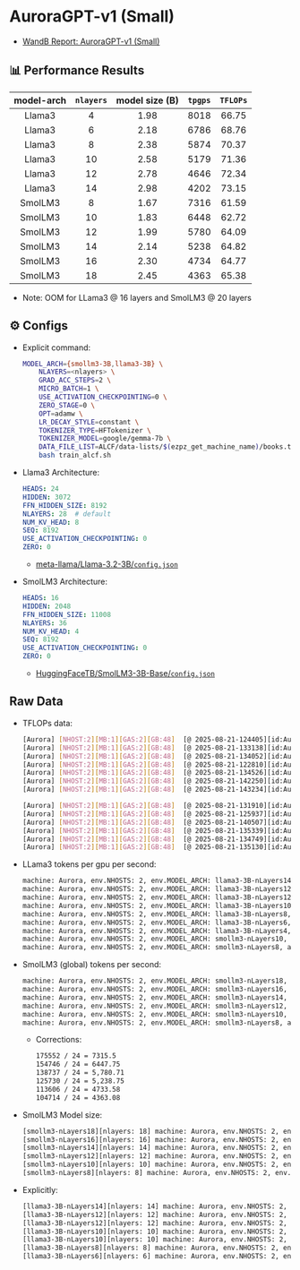 # AuroraGPT-v1 (Small)

- [WandB Report: AuroraGPT-v1 (Small)](https://api.wandb.ai/links/aurora_gpt/5qxfdak3)

## 📊 Performance Results

| model-arch | `nlayers` | model size (B) | `tpgps` | `TFLOPs` |
| :--------: | :-------: | :------------: | :-----: | :------: |
|   Llama3   |     4     |      1.98      |  8018   |  66.75   |
|   Llama3   |     6     |      2.18      |  6786   |  68.76   |
|   Llama3   |     8     |      2.38      |  5874   |  70.37   |
|   Llama3   |    10     |      2.58      |  5179   |  71.36   |
|   Llama3   |    12     |      2.78      |  4646   |  72.34   |
|   Llama3   |    14     |      2.98      |  4202   |  73.15   |
|  SmolLM3   |     8     |      1.67      |  7316   |  61.59   |
|  SmolLM3   |    10     |      1.83      |  6448   |  62.72   |
|  SmolLM3   |    12     |      1.99      |  5780   |  64.09   |
|  SmolLM3   |    14     |      2.14      |  5238   |  64.82   |
|  SmolLM3   |    16     |      2.30      |  4734   |  64.77   |
|  SmolLM3   |    18     |      2.45      |  4363   |  65.38   |

- Note: OOM for LLama3 @ 16 layers and SmolLM3 @ 20 layers

## ⚙️ Configs

- Explicit command:

    ```bash
    MODEL_ARCH={smollm3-3B,llama3-3B} \
        NLAYERS=<nlayers> \
        GRAD_ACC_STEPS=2 \
        MICRO_BATCH=1 \
        USE_ACTIVATION_CHECKPOINTING=0 \
        ZERO_STAGE=0 \
        OPT=adamw \
        LR_DECAY_STYLE=constant \
        TOKENIZER_TYPE=HFTokenizer \
        TOKENIZER_MODEL=google/gemma-7b \
        DATA_FILE_LIST=ALCF/data-lists/$(ezpz_get_machine_name)/books.txt \
        bash train_alcf.sh
    ```

- Llama3 Architecture:

    ```llama3-architecture.yaml
    HEADS: 24
    HIDDEN: 3072
    FFN_HIDDEN_SIZE: 8192
    NLAYERS: 28  # default
    NUM_KV_HEAD: 8
    SEQ: 8192
    USE_ACTIVATION_CHECKPOINTING: 0
    ZERO: 0
    ```

  - [meta-llama/Llama-3.2-3B/`config.json`](https://huggingface.co/meta-llama/Llama-3.2-3B/blob/main/config.json)

- SmolLM3 Architecture:

    ```smollm3-architecture.yaml
    HEADS: 16
    HIDDEN: 2048
    FFN_HIDDEN_SIZE: 11008
    NLAYERS: 36
    NUM_KV_HEAD: 4
    SEQ: 8192
    USE_ACTIVATION_CHECKPOINTING: 0
    ZERO: 0
    ```

  - [HuggingFaceTB/SmolLM3-3B-Base/`config.json`](https://huggingface.co/HuggingFaceTB/SmolLM3-3B-Base/blob/main/config.json)

## Raw Data

- TFLOPs data:

    ```bash
    [Aurora] [NHOST:2][MB:1][GAS:2][GB:48]  [@ 2025-08-21-124405][id:Aurora, 2, llama3-3B-nLayers14, 48, 2025-08-21-124405][TFLOPS-lm:73.04185]	73.15212991672594
    [Aurora] [NHOST:2][MB:1][GAS:2][GB:48]  [@ 2025-08-21-133138][id:Aurora, 2, llama3-3B-nLayers12, 48, 2025-08-21-133138][TFLOPS-lm:72.30713]	72.34283930368927
    [Aurora] [NHOST:2][MB:1][GAS:2][GB:48]  [@ 2025-08-21-134052][id:Aurora, 2, llama3-3B-nLayers10, 48, 2025-08-21-134052][TFLOPS-lm:71.56954]	71.56953772155975
    [Aurora] [NHOST:2][MB:1][GAS:2][GB:48]  [@ 2025-08-21-122810][id:Aurora, 2, llama3-3B-nLayers10, 48, 2025-08-21-122810][TFLOPS-lm:71.26275]	71.36638292006606
    [Aurora] [NHOST:2][MB:1][GAS:2][GB:48]  [@ 2025-08-21-134526][id:Aurora, 2, llama3-3B-nLayers8, 48, 2025-08-21-134526][TFLOPS-lm:70.29466]	70.37302585667582
    [Aurora] [NHOST:2][MB:1][GAS:2][GB:48]  [@ 2025-08-21-142250][id:Aurora, 2, llama3-3B-nLayers6, 48, 2025-08-21-142250][TFLOPS-lm:68.81743]	68.75536285086024
    [Aurora] [NHOST:2][MB:1][GAS:2][GB:48]  [@ 2025-08-21-143234][id:Aurora, 2, llama3-3B-nLayers4, 48, 2025-08-21-143234][TFLOPS-lm:66.88754]	66.7547450957777

    [Aurora] [NHOST:2][MB:1][GAS:2][GB:48]  [@ 2025-08-21-131910][id:Aurora, 2, smollm3-nLayers18, 48, 2025-08-21-131910][TFLOPS-lm:66.34897]	66.319195539024
    [Aurora] [NHOST:2][MB:1][GAS:2][GB:48]  [@ 2025-08-21-125937][id:Aurora, 2, smollm3-nLayers16, 48, 2025-08-21-125937][TFLOPS-lm:65.7598]	65.87611405627682
    [Aurora] [NHOST:2][MB:1][GAS:2][GB:48]  [@ 2025-08-21-140507][id:Aurora, 2, smollm3-nLayers14, 48, 2025-08-21-140507][TFLOPS-lm:12.39282]	65.57458612915367
    [Aurora] [NHOST:2][MB:1][GAS:2][GB:48]  [@ 2025-08-21-135339][id:Aurora, 2, smollm3-nLayers12, 48, 2025-08-21-135339][TFLOPS-lm:64.87912]	64.89387696083435
    [Aurora] [NHOST:2][MB:1][GAS:2][GB:48]  [@ 2025-08-21-134749][id:Aurora, 2, smollm3-nLayers10, 48, 2025-08-21-134749][TFLOPS-lm:63.40927]	63.266400862713915
    [Aurora] [NHOST:2][MB:1][GAS:2][GB:48]  [@ 2025-08-21-135130][id:Aurora, 2, smollm3-nLayers8, 48, 2025-08-21-135130][TFLOPS-lm:62.34549]	62.28304152993416
    ```

- LLama3 tokens per gpu per second:

    ```bash
    machine: Aurora, env.NHOSTS: 2, env.MODEL_ARCH: llama3-3B-nLayers14, args.global_batch_size: 48, created_at: 2025-08-21-124405	4202.008365924828
    machine: Aurora, env.NHOSTS: 2, env.MODEL_ARCH: llama3-3B-nLayers12, args.global_batch_size: 48, created_at: 2025-08-21-133138	4646.389722691857
    machine: Aurora, env.NHOSTS: 2, env.MODEL_ARCH: llama3-3B-nLayers12, args.global_batch_size: 96, created_at: 2025-08-21-121138	4986.43082836443
    machine: Aurora, env.NHOSTS: 2, env.MODEL_ARCH: llama3-3B-nLayers10, args.global_batch_size: 48, created_at: 2025-08-21-122810	5179.048714554391
    machine: Aurora, env.NHOSTS: 2, env.MODEL_ARCH: llama3-3B-nLayers8, args.global_batch_size: 48, created_at: 2025-08-21-134526	5874.068043287903
    machine: Aurora, env.NHOSTS: 2, env.MODEL_ARCH: llama3-3B-nLayers6, args.global_batch_size: 48, created_at: 2025-08-21-142250	6786.922466326357
    machine: Aurora, env.NHOSTS: 2, env.MODEL_ARCH: llama3-3B-nLayers4, args.global_batch_size: 48, created_at: 2025-08-21-143234	8018.191437878496
    machine: Aurora, env.NHOSTS: 2, env.MODEL_ARCH: smollm3-nLayers10, args.global_batch_size: 48, created_at: 2025-08-21-134749	6445.155290877832
    machine: Aurora, env.NHOSTS: 2, env.MODEL_ARCH: smollm3-nLayers8, args.global_batch_size: 48, created_at: 2025-08-21-135130	7327.6685718892195
    ```

- SmolLM3 (global) tokens per second:


    ```bash
    machine: Aurora, env.NHOSTS: 2, env.MODEL_ARCH: smollm3-nLayers18, args.global_batch_size: 48, created_at: 2025-08-21-131910	104714.98091017039
    machine: Aurora, env.NHOSTS: 2, env.MODEL_ARCH: smollm3-nLayers16, args.global_batch_size: 48, created_at: 2025-08-21-125937	113606.28598021298
    machine: Aurora, env.NHOSTS: 2, env.MODEL_ARCH: smollm3-nLayers14, args.global_batch_size: 48, created_at: 2025-08-21-140507	125730.55726532736
    machine: Aurora, env.NHOSTS: 2, env.MODEL_ARCH: smollm3-nLayers12, args.global_batch_size: 48, created_at: 2025-08-21-135339	138737.32674433687
    machine: Aurora, env.NHOSTS: 2, env.MODEL_ARCH: smollm3-nLayers10, args.global_batch_size: 48, created_at: 2025-08-21-134749	154746.97733244646
    machine: Aurora, env.NHOSTS: 2, env.MODEL_ARCH: smollm3-nLayers8, args.global_batch_size: 48, created_at: 2025-08-21-135130	175552.08689111052
    ```

    - Corrections:

        ```bash
        175552 / 24 = 7315.5
        154746 / 24 = 6447.75
        138737 / 24 = 5,780.71
        125730 / 24 = 5,238.75
        113606 / 24 = 4733.58
        104714 / 24 = 4363.08
        ```

- SmolLM3 Model size:

    ```bash
    [smollm3-nLayers18][nlayers: 18] machine: Aurora, env.NHOSTS: 2, env.MODEL_ARCH: smollm3-nLayers18, args.global_batch_size: 48, created_at: 2025-08-21-131910	2.454792192
    [smollm3-nLayers16][nlayers: 16] machine: Aurora, env.NHOSTS: 2, env.MODEL_ARCH: smollm3-nLayers16, args.global_batch_size: 48, created_at: 2025-08-21-125937	2.298546176
    [smollm3-nLayers14][nlayers: 14] machine: Aurora, env.NHOSTS: 2, env.MODEL_ARCH: smollm3-nLayers14, args.global_batch_size: 48, created_at: 2025-08-21-140507	2.14230016
    [smollm3-nLayers12][nlayers: 12] machine: Aurora, env.NHOSTS: 2, env.MODEL_ARCH: smollm3-nLayers12, args.global_batch_size: 48, created_at: 2025-08-21-135339	1.986054144
    [smollm3-nLayers10][nlayers: 10] machine: Aurora, env.NHOSTS: 2, env.MODEL_ARCH: smollm3-nLayers10, args.global_batch_size: 48, created_at: 2025-08-21-134749	1.829808128
    [smollm3-nLayers8][nlayers: 8] machine: Aurora, env.NHOSTS: 2, env.MODEL_ARCH: smollm3-nLayers8, args.global_batch_size: 48, created_at: 2025-08-21-135130 1.673562112
    ```

- Explicitly:

    ```bash
    [llama3-3B-nLayers14][nlayers: 14] machine: Aurora, env.NHOSTS: 2, env.MODEL_ARCH: llama3-3B-nLayers14, args.global_batch_size: 48, created_at: 2025-08-21-124405	2.982239232
    [llama3-3B-nLayers12][nlayers: 12] machine: Aurora, env.NHOSTS: 2, env.MODEL_ARCH: llama3-3B-nLayers12, args.global_batch_size: 48, created_at: 2025-08-21-133138	2.780900352
    [llama3-3B-nLayers12][nlayers: 12] machine: Aurora, env.NHOSTS: 2, env.MODEL_ARCH: llama3-3B-nLayers12, args.global_batch_size: 96, created_at: 2025-08-21-121138	2.780900352
    [llama3-3B-nLayers10][nlayers: 10] machine: Aurora, env.NHOSTS: 2, env.MODEL_ARCH: llama3-3B-nLayers10, args.global_batch_size: 48, created_at: 2025-08-21-134052	2.579561472
    [llama3-3B-nLayers10][nlayers: 10] machine: Aurora, env.NHOSTS: 2, env.MODEL_ARCH: llama3-3B-nLayers10, args.global_batch_size: 48, created_at: 2025-08-21-122810	2.579561472
    [llama3-3B-nLayers8][nlayers: 8] machine: Aurora, env.NHOSTS: 2, env.MODEL_ARCH: llama3-3B-nLayers8, args.global_batch_size: 48, created_at: 2025-08-21-134526	2.378222592
    [llama3-3B-nLayers6][nlayers: 6] machine: Aurora, env.NHOSTS: 2, env.MODEL_ARCH: llama3-3B-nLayers6, args.global_batch_size: 48, created_at: 2025-08-21-142250	2.176883712
    ```
